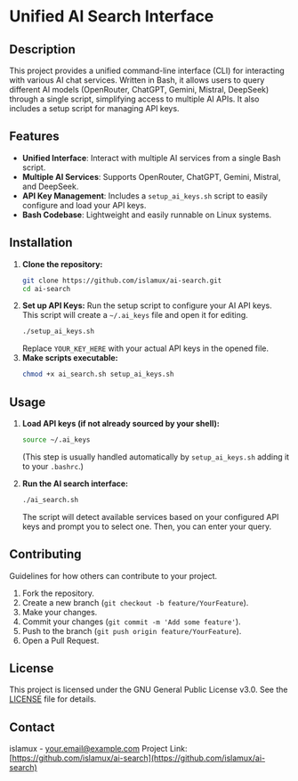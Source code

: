 # Unified AI Search Interface

## Description
This project provides a unified command-line interface (CLI) for interacting with various AI chat services. Written in Bash, it allows users to query different AI models (OpenRouter, ChatGPT, Gemini, Mistral, DeepSeek) through a single script, simplifying access to multiple AI APIs. It also includes a setup script for managing API keys.

## Features
- **Unified Interface**: Interact with multiple AI services from a single Bash script.
- **Multiple AI Services**: Supports OpenRouter, ChatGPT, Gemini, Mistral, and DeepSeek.
- **API Key Management**: Includes a `setup_ai_keys.sh` script to easily configure and load your API keys.
- **Bash Codebase**: Lightweight and easily runnable on Linux systems.

## Installation
1. **Clone the repository:**
   ```bash
   git clone https://github.com/islamux/ai-search.git
   cd ai-search
   ```
2. **Set up API Keys:**
   Run the setup script to configure your AI API keys. This script will create a `~/.ai_keys` file and open it for editing.
   ```bash
   ./setup_ai_keys.sh
   ```
   Replace `YOUR_KEY_HERE` with your actual API keys in the opened file.
3. **Make scripts executable:**
   ```bash
   chmod +x ai_search.sh setup_ai_keys.sh
   ```

## Usage
1. **Load API keys (if not already sourced by your shell):**
   ```bash
   source ~/.ai_keys
   ```
   (This step is usually handled automatically by `setup_ai_keys.sh` adding it to your `.bashrc`.)

2. **Run the AI search interface:**
   ```bash
   ./ai_search.sh
   ```
   The script will detect available services based on your configured API keys and prompt you to select one. Then, you can enter your query.

## Contributing
Guidelines for how others can contribute to your project.

1. Fork the repository.
2. Create a new branch (`git checkout -b feature/YourFeature`).
3. Make your changes.
4. Commit your changes (`git commit -m 'Add some feature'`).
5. Push to the branch (`git push origin feature/YourFeature`).
6. Open a Pull Request.

## License
This project is licensed under the GNU General Public License v3.0. See the [LICENSE](LICENSE) file for details.

## Contact
islamux - your.email@example.com
Project Link: [https://github.com/islamux/ai-search](https://github.com/islamux/ai-search)
